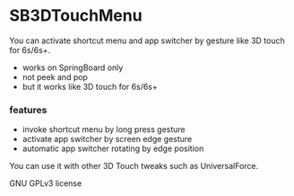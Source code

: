 
# SB3DTouchMenu

You can activate shortcut menu and app switcher by gesture like 3D touch for 6s/6s+.

 * works on SpringBoard only
 * not peek and pop
 * but it works like 3D touch for 6s/6s+

### features

 * invoke shortcut menu by long press gesture
 * activate app switcher by screen edge gesture
 * automatic app switcher rotating by edge position

You can use it with other 3D Touch tweaks such as UniversalForce.

GNU GPLv3 license
